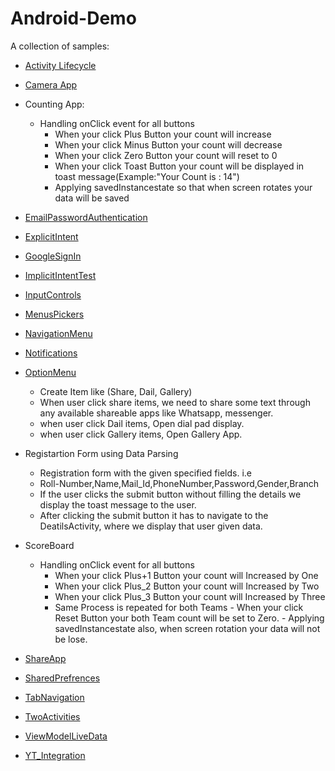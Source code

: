 # Android-Demo
A collection of samples:

- [Activity Lifecycle](https://developer.android.com/guide/components/activities/activity-lifecycle)
- [Camera App](https://developer.android.com/reference/android/widget/Gallery)
- Counting App: 
  - Handling onClick event for all buttons
      - When your click Plus Button your count will increase
      - When your click Minus Button your count will decrease
      - When your click Zero Button your count will reset to 0
      - When your click Toast Button your count will be displayed in toast message(Example:"Your Count is : 14")
      - Applying savedInstancestate so that when screen rotates your data will be saved
      
- [EmailPasswordAuthentication](https://firebase.google.com/docs/auth/android/email-link-auth)
- [ExplicitIntent](https://developer.android.com/guide/components/intents-filters#:~:text=An%20explicit%20intent%20is%20one,other%20intent%20properties%20are%20optional.)
- [GoogleSignIn](https://firebase.google.com/docs/auth/android/google-signin)
- [ImplicitIntentTest](ImplicitIntentTest)
- [InputControls](https://developer.android.com/codelabs/android-training-input-controls#0)
- [MenusPickers](https://google-developer-training.github.io/android-developer-fundamentals-course-concepts-v2/unit-2-user-experience/lesson-4-user-interaction/4-3-c-menus-and-pickers/4-3-c-menus-and-pickers.html)
- [NavigationMenu](https://material.io/components/navigation-drawer)
- [Notifications](https://developer.android.com/training/notify-user/build-notification)
- [OptionMenu](https://developer.android.com/guide/topics/ui/menus)
    - Create Item like (Share, Dail, Gallery)
    - When user click share items, we need to share some text through any available shareable apps like Whatsapp, messenger.
    - when user click Dail items, Open dial pad display.
    - when user click Gallery items, Open Gallery App.
- Registartion Form using Data Parsing
    - Registration form with the given specified fields. i.e
     - Roll-Number,Name,Mail_Id,PhoneNumber,Password,Gender,Branch
     - If the user clicks the submit button without filling the details we display the toast message to the user.
     - After clicking the submit button it has to navigate to the DeatilsActivity, where we display that user given data.
- ScoreBoard
    - Handling onClick event for all buttons
        - When your click Plus+1 Button your count will Increased by One
        - When your click Plus_2 Button your count will Increased by Two
         - When your click Plus_3 Button your count will Increased by Three
         - Same Process is repeated for both Teams
          - When your click Reset Button your both Team count will be set to Zero.
          - Applying savedInstancestate also, when screen rotation your data will not be lose.
 - [ShareApp](https://stackoverflow.com/questions/9948373/android-share-plain-text-using-intent-to-all-messaging-apps)
 - [SharedPrefrences](https://developer.android.com/training/data-storage/shared-preferences)
 - [TabNavigation](https://developer.android.com/guide/navigation/navigation-swipe-view)
 - [TwoActivities](https://developer.android.com/codelabs/android-training-create-an-activity?index=..%2F..%2Fandroid-training#0)
 - [ViewModelLiveData](https://google-developer-training.github.io/android-developer-fundamentals-course-concepts-v2/unit-4-saving-user-data/lesson-10-storing-data-with-room/10-1-c-room-livedata-viewmodel/10-1-c-room-livedata-viewmodel.html)
 - [YT_Integration](https://github.com/PierfrancescoSoffritti/android-youtube-player)
